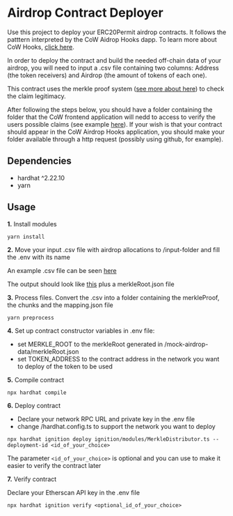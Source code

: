 # Airdrop Contract Deployer

Use this project to deploy your ERC20Permit airdrop contracts. It follows the patttern interpreted by the CoW Aidrop Hooks dapp. To learn more about CoW Hooks, [click here](https://cow.fi/learn/cow-hooks-you-are-in-control).

In order to deploy the contract and build the needed off-chain data of your airdrop, you will need to input a .csv file containing two columns: Address (the token receivers) and Airdrop (the amount of tokens of each one).

This contract uses the merkle proof system ([see more about here](https://medium.com/crypto-0-nite/merkle-proofs-explained-6dd429623dc5)) to check the claim legitimacy.

After following the steps below, you should have a folder containing the folder that the CoW frontend application will nedd to access to verify the users possible claims (see example [here](https://github.com/bleu/cow-airdrop-contract-deployer/tree/example/mock-airdrop-data)). If your wish is that your contract should appear in the CoW Airdrop Hooks application, you should make your folder available through a http request (possibly using github, for example).

## Dependencies

- hardhat ^2.22.10
- yarn

## Usage

**1.** Install modules

```shell
yarn install
```

**2.** Move your input .csv file with airdrop allocations to /input-folder and fill the .env with its name

An example .csv file can be seen [here](https://github.com/bleu/cow-airdrop-contract-deployer/tree/example/input-folder)

The output should look like [this](https://github.com/bleu/cow-airdrop-contract-deployer/tree/example/mock-airdrop-data) plus a merkleRoot.json file

**3.** Process files. Convert the .csv into a folder containing the merkleProof, the chunks and the mapping.json file

```shell
yarn preprocess
```

**4.** Set up contract constructor variables in .env file:

- set MERKLE_ROOT to the merkleRoot generated in /mock-airdrop-data/merkleRoot.json
- set TOKEN_ADDRESS to the contract address in the network you want to deploy of the token to be used

**5.** Compile contract

```shell
npx hardhat compile
```

**6.** Deploy contract

- Declare your network RPC URL and private key in the .env file
- change /hardhat.config.ts to support the network you want to deploy

```shell
npx hardhat ignition deploy ignition/modules/MerkleDistributor.ts --deployment-id <id_of_your_choice>
```

The parameter `<id_of_your_choice>` is optional and you can use to make it easier to verify the contract later

**7.** Verify contract

Declare your Etherscan API key in the .env file

```shell
npx hardhat ignition verify <optional_id_of_your_choice>
```
